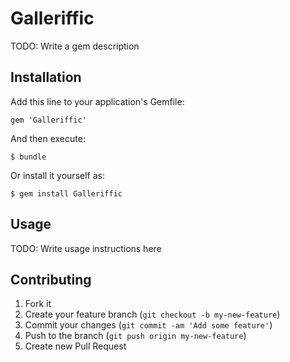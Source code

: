 # Galleriffic

TODO: Write a gem description

## Installation

Add this line to your application's Gemfile:

    gem 'Galleriffic'

And then execute:

    $ bundle

Or install it yourself as:

    $ gem install Galleriffic

## Usage

TODO: Write usage instructions here

## Contributing

1. Fork it
2. Create your feature branch (`git checkout -b my-new-feature`)
3. Commit your changes (`git commit -am 'Add some feature'`)
4. Push to the branch (`git push origin my-new-feature`)
5. Create new Pull Request
